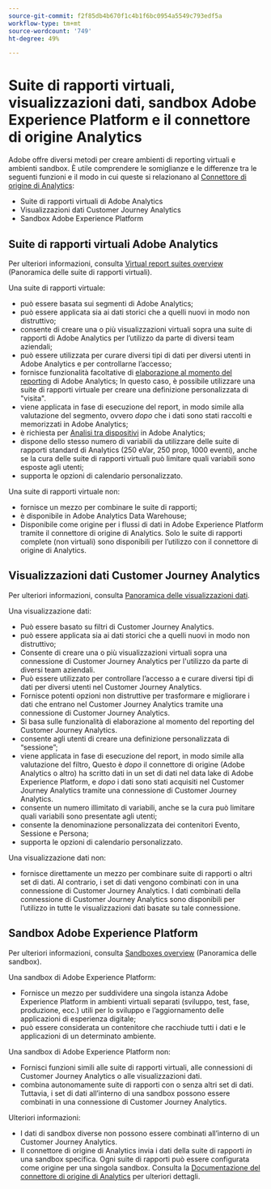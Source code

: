 ```yaml
---
source-git-commit: f2f85db4b670f1c4b1f6bc0954a5549c793edf5a
workflow-type: tm+mt
source-wordcount: '749'
ht-degree: 49%

---
```

# Suite di rapporti virtuali, visualizzazioni dati, sandbox Adobe Experience Platform e il connettore di origine Analytics

Adobe offre diversi metodi per creare ambienti di reporting virtuali e ambienti sandbox. È utile comprendere le somiglianze e le differenze tra le seguenti funzioni e il modo in cui queste si relazionano al [Connettore di origine di Analytics](https://experienceleague.adobe.com/docs/experience-platform/sources/ui-tutorials/create/adobe-applications/analytics.html?lang=it):

* Suite di rapporti virtuali di Adobe Analytics
* Visualizzazioni dati Customer Journey Analytics
* Sandbox Adobe Experience Platform

## Suite di rapporti virtuali Adobe Analytics

Per ulteriori informazioni, consulta [Virtual report suites overview](https://experienceleague.adobe.com/docs/analytics/components/virtual-report-suites/vrs-about.html?lang=it) (Panoramica delle suite di rapporti virtuali).

Una suite di rapporti virtuale:

* può essere basata sui segmenti di Adobe Analytics;
* può essere applicata sia ai dati storici che a quelli nuovi in modo non distruttivo;
* consente di creare una o più visualizzazioni virtuali sopra una suite di rapporti di Adobe Analytics per l’utilizzo da parte di diversi team aziendali;
* può essere utilizzata per curare diversi tipi di dati per diversi utenti in Adobe Analytics e per controllarne l’accesso;
* fornisce funzionalità facoltative di [elaborazione al momento del reporting](https://experienceleague.adobe.com/docs/analytics/components/virtual-report-suites/vrs-report-time-processing.html?lang=it) di Adobe Analytics; In questo caso, è possibile utilizzare una suite di rapporti virtuale per creare una definizione personalizzata di &quot;visita&quot;.
* viene applicata in fase di esecuzione del report, in modo simile alla valutazione del segmento, ovvero _dopo_ che i dati sono stati raccolti e memorizzati in Adobe Analytics;
* è richiesta per [Analisi tra dispositivi](https://experienceleague.adobe.com/docs/analytics/components/cda/overview.html?lang=it) in Adobe Analytics;
* dispone dello stesso numero di variabili da utilizzare delle suite di rapporti standard di Analytics (250 eVar, 250 prop, 1000 eventi), anche se la cura delle suite di rapporti virtuali può limitare quali variabili sono esposte agli utenti;
* supporta le opzioni di calendario personalizzato.

Una suite di rapporti virtuale non:

* fornisce un mezzo per combinare le suite di rapporti;
* è disponibile in Adobe Analytics Data Warehouse;
* Disponibile come origine per i flussi di dati in Adobe Experience Platform tramite il connettore di origine di Analytics. Solo le suite di rapporti complete (non virtuali) sono disponibili per l’utilizzo con il connettore di origine di Analytics.


## Visualizzazioni dati Customer Journey Analytics

Per ulteriori informazioni, consulta [Panoramica delle visualizzazioni dati](https://experienceleague.adobe.com/docs/analytics-platform/using/cja-dataviews/data-views.html?lang=it).

Una visualizzazione dati:

* Può essere basato su filtri di Customer Journey Analytics.
* può essere applicata sia ai dati storici che a quelli nuovi in modo non distruttivo;
* Consente di creare una o più visualizzazioni virtuali sopra una connessione di Customer Journey Analytics per l&#39;utilizzo da parte di diversi team aziendali.
* Può essere utilizzato per controllare l’accesso a e curare diversi tipi di dati per diversi utenti nel Customer Journey Analytics.
* Fornisce potenti opzioni non distruttive per trasformare e migliorare i dati che entrano nel Customer Journey Analytics tramite una connessione di Customer Journey Analytics.
* Si basa sulle funzionalità di elaborazione al momento del reporting del Customer Journey Analytics.
* consente agli utenti di creare una definizione personalizzata di “sessione”;
* viene applicata in fase di esecuzione del report, in modo simile alla valutazione del filtro, Questo è _dopo_ il connettore di origine (Adobe Analytics o altro) ha scritto dati in un set di dati nel data lake di Adobe Experience Platform, e _dopo_ i dati sono stati acquisiti nel Customer Journey Analytics tramite una connessione di Customer Journey Analytics.
* consente un numero illimitato di variabili, anche se la cura può limitare quali variabili sono presentate agli utenti;
* consente la denominazione personalizzata dei contenitori Evento, Sessione e Persona;
* supporta le opzioni di calendario personalizzato.

Una visualizzazione dati non:

* fornisce direttamente un mezzo per combinare suite di rapporti o altri set di dati. Al contrario, i set di dati vengono combinati con in una connessione di Customer Journey Analytics. I dati combinati della connessione di Customer Journey Analytics sono disponibili per l’utilizzo in tutte le visualizzazioni dati basate su tale connessione.

## Sandbox Adobe Experience Platform

Per ulteriori informazioni, consulta [Sandboxes overview](https://experienceleague.adobe.com/docs/experience-platform/sandbox/home.html?lang=it) (Panoramica delle sandbox).

Una sandbox di Adobe Experience Platform:

* Fornisce un mezzo per suddividere una singola istanza Adobe Experience Platform in ambienti virtuali separati (sviluppo, test, fase, produzione, ecc.) utili per lo sviluppo e l’aggiornamento delle applicazioni di esperienza digitale;
* può essere considerata un contenitore che racchiude tutti i dati e le applicazioni di un determinato ambiente.

Una sandbox di Adobe Experience Platform non:

* Fornisci funzioni simili alle suite di rapporti virtuali, alle connessioni di Customer Journey Analytics o alle visualizzazioni dati.
* combina autonomamente suite di rapporti con o senza altri set di dati. Tuttavia, i set di dati all’interno di una sandbox possono essere combinati in una connessione di Customer Journey Analytics.

Ulteriori informazioni:

* I dati di sandbox diverse non possono essere combinati all’interno di un Customer Journey Analytics.
* Il connettore di origine di Analytics invia i dati della suite di rapporti _in_ una sandbox specifica. Ogni suite di rapporti può essere configurata come origine per una singola sandbox. Consulta la [Documentazione del connettore di origine di Analytics](https://experienceleague.adobe.com/docs/experience-platform/sources/ui-tutorials/create/adobe-applications/analytics.html?lang=it) per ulteriori dettagli.
